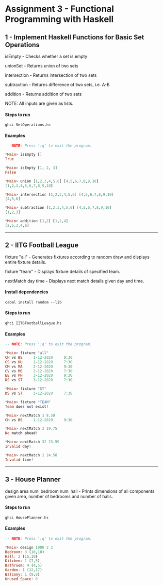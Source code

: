 # Assignment 3 - Functional Programming with Haskell


## 1 - Implement Haskell Functions for Basic Set Operations

isEmpty - Checks whether a set is empty

unionSet - Returns union of two sets

intersection - Returns intersection of two sets

subtraction - Returns difference of two sets, i.e. A-B

addition - Returns addition of two sets

NOTE: All inputs are given as lists.

#### Steps to run
```shell
ghci SetOperations.hs
```

#### Examples
```haskell
-- NOTE: Press ':q' to exit the program.

*Main> isEmpty []
True

*Main> isEmpty [1, 2, 3]
False

*Main> union [1,2,3,4,5,6] [4,5,6,7,8,9,10]
[1,2,3,4,5,6,7,8,9,10]

*Main> intersection [1,2,3,4,5,6] [4,5,6,7,8,9,10]
[4,5,6]

*Main> subtraction [1,2,3,4,5,6] [4,5,6,7,8,9,10]
[1,2,3]

*Main> addition [1,2] [1,2,4]
[2,5,3,4,6]
```

---

## 2 - IITG Football League

fixture "all" - Generates fixtures according to random draw and displays entire fixture details.

fixture "team" - Displays fixture details of specified team.

nextMatch day time - Displays next match details given day and time.

#### Install dependencies
```shell
cabal install random --lib
```

#### Steps to run
```shell
ghci IITGFootballLeague.hs
```

#### Examples
```haskell
-- NOTE: Press ':q' to exit the program.

*Main> fixture "all"
CH vs BS     1-12-2020     9:30
CS vs HU     1-12-2020     7:30
CM vs MA     2-12-2020     9:30
CV vs ME     2-12-2020     7:30
EE vs PH     3-12-2020     9:30
DS vs ST     3-12-2020     7:30

*Main> fixture "ST"
DS vs ST     3-12-2020     7:30

*Main> fixture "TEAM"
Team does not exist!

*Main> nextMatch 1 8.50
CH vs BS     1-12-2020     9:30

*Main> nextMatch 3 19.75
No match ahead!

*Main> nextMatch 32 23.59
Invalid day!

*Main> nextMatch 1 24.50
Invalid time!
```

---

## 3 - House Planner

design area num_bedroom num_hall - Prints dimensions of all components given area, number of bedrooms and number of halls.

#### Steps to run
```shell
ghci HousePlanner.hs
```

#### Examples
```haskell
-- NOTE: Press ':q' to exit the program.

*Main> design 1000 3 2
Bedroom: 3 (10,10)
Hall: 2 (15,10)
Kitchen: 1 (7,5)
Bathroom: 4 (4,5)
Garden: 1 (12,17)
Balcony: 1 (9,9)
Unused Space: 0
```
